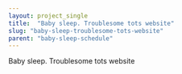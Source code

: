 ```yaml
---
layout: project_single
title:  "Baby sleep. Troublesome tots website"
slug: "baby-sleep-troublesome-tots-website"
parent: "baby-sleep-schedule"
---
```

Baby sleep. Troublesome tots website